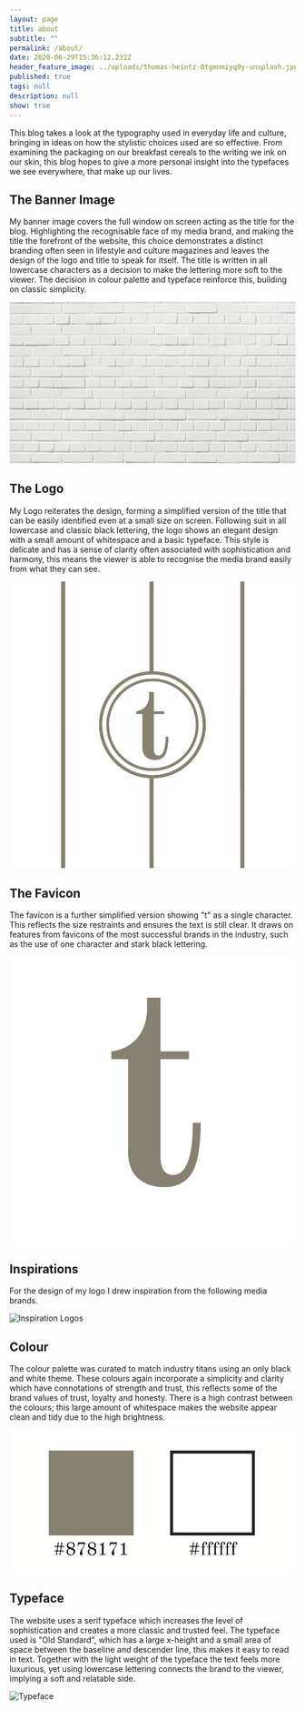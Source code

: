 ```yaml
---
layout: page
title: about
subtitle: ""
permalink: /about/
date: 2020-06-29T15:36:12.231Z
header_feature_image: ../uploads/thomas-heintz-0tgmnmiyq9y-unsplash.jpg
published: true
tags: null
description: null
show: true
---
```

This blog takes a look at the typography used in everyday life and culture, bringing in ideas on how the stylistic choices used are so effective. From examining the packaging on our breakfast cereals to the writing we ink on our skin, this blog hopes to give a more personal insight into the typefaces we see everywhere, that make up our lives.

## The Banner Image

My banner image covers the full window on screen acting as the title for the blog. Highlighting the recognisable face of my media brand, and making the title the forefront of the website, this choice demonstrates a distinct branding often seen in lifestyle and culture magazines and leaves the design of the logo and title to speak for itself. The title is written in all lowercase characters as a decision to make the lettering more soft to the viewer. The decision in colour palette and typeface reinforce this, building on classic simplicity. 

![the type Banner Image](../uploads/background4.png "the type Title")

## The Logo

My Logo reiterates the design, forming a simplified version of the title that can be easily identified even at a small size on screen. Following suit in all lowercase and classic black lettering, the logo shows an elegant design with a small amount of whitespace and a basic typeface. This style is delicate and has a sense of clarity often associated with sophistication and harmony, this means the viewer is able to recognise the media brand easily from what they can see. 

![the type Logo](../uploads/photos-blog-3.png "the type Logo")

## The Favicon

The favicon is a further simplified version showing "t" as a single character. This reflects the size restraints and ensures the text is still clear. It draws on features from favicons of the most successful brands in the industry, such as the use of one character and stark black lettering. 

![the type Favicon](../uploads/photos-blog-4.png "the type Favicon")

## Inspirations

For the design of my logo I drew inspiration from the following media brands. 

![Inspiration Logos](../uploads/inspo-logos-.png "Inspiration Logos")

## Colour

The colour palette was curated to match industry titans using an only black and white theme. These colours again incorporate a simplicity and clarity which have connotations of strength and trust, this reflects some of the brand values of trust, loyalty and honesty. There is a high contrast between the colours; this large amount of whitespace makes the website appear clean and tidy due to the high brightness. 

![Colours](../uploads/colours-3.png)

## Typeface

The website uses a serif typeface which increases the level of sophistication and creates a more classic and trusted feel. The typeface used is "Old Standard", which has a large x-height and a small area of space between the baseline and descender line, this makes it easy to read in text. Together with the light weight of the typeface the text feels more luxurious, yet using lowercase lettering connects the brand to the viewer, implying a soft and relatable side. 

![Typeface](../uploads/old-standard.png "Typeface")
